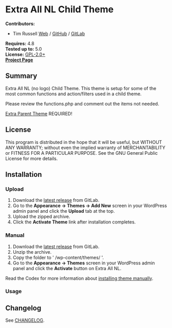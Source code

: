 # Extra All NL Child Theme

__Contributors:__ 

* Tim Russell [Web](http://timrussell.com) / [GitHub](https://github.com/tdavidrussell) / [GitLab](https://gitlab.com/tdavidrussell)    

__Requires:__ 4.8   
__Tested up to:__ 5.0  
__License:__ [GPL-2.0+](http://www.gnu.org/licenses/gpl-2.0.html)    
__[Project Page](https://gitlab.com/tdavidrussell/extra-allnl)__   


## Summary
Extra All NL (no logo) Child Theme. This theme is setup for some of the most common functions and action/filters used in a  child theme.

Please review the functions.php and comment out the items not needed.
 
[Extra Parent Theme](http://www.elegantthemes.com/gallery/extra/) REQUIRED!


## License   
This program is distributed in the hope that it will be useful, but WITHOUT ANY 
WARRANTY; without even the implied warranty of MERCHANTABILITY or FITNESS FOR 
A PARTICULAR PURPOSE. See the GNU General Public License for more details.



## Installation


### Upload ###

1. Download the [latest release](https://gitlab.com/tdavidrussell/extra-allnl) from GitLab.
2. Go to the __Appearance &rarr; Themes &rarr; Add New__ screen in your WordPress admin panel and click the __Upload__ tab at the top.
3. Upload the zipped archive.
4. Click the __Activate Theme__ link after installation completes.

### Manual ###

1. Download the [latest release](https://gitlab.com/tdavidrussell/extra-allnl) from GitLab.
2. Unzip the archive.
3. Copy the folder to ' /wp-content/themes/ '.
4. Go to the __Appearance &rarr; Themes__ screen in your WordPress admin panel and click the __Activate__ button on Extra All NL.

Read the Codex for more information about [installing theme manually](https://codex.wordpress.org/Using_Themes).

### Usage ###


## Changelog

See [CHANGELOG](changelog.md).